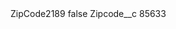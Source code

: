 <?xml version="1.0" encoding="UTF-8"?>
<CustomMetadata xmlns="http://soap.sforce.com/2006/04/metadata" xmlns:xsi="http://www.w3.org/2001/XMLSchema-instance" xmlns:xsd="http://www.w3.org/2001/XMLSchema">
    <label>ZipCode2189</label>
    <protected>false</protected>
    <values>
        <field>Zipcode__c</field>
        <value xsi:type="xsd:string">85633</value>
    </values>
</CustomMetadata>
